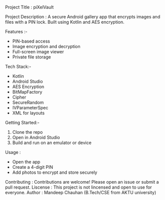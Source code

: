 Project Title : piXelVault

Project Description : A secure Android gallery app that encrypts images and files with a PIN lock. Built using Kotlin and AES encryption.

Features :-
- PIN-based access
- Image encryption and decryption
- Full-screen image viewer
- Private file storage

Tech Stack:-
- Kotlin
- Android Studio
- AES Encryption
- BitMapFactory
- Cipher
- SecureRandom
- IVParameterSpec
- XML for layouts

Getting Started:-
1. Clone the repo
2. Open in Android Studio
3. Build and run on an emulator or device

Usage : 
- Open the app
- Create a 4-digit PIN
- Add photos to encrypt and store securely

Contributing : Contributions are welcome! Please open an issue or submit a pull request.
Liscense : This project is not lincensed and open to use for everyone.
Author : Mandeep Chauhan (B.Tech/CSE from AKTU university)

